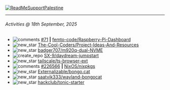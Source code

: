 [![ReadMeSupportPalestine](https://github.com/Safouene1/support-palestine-banner/blob/master/banner-support.svg)](https://github.com/Safouene1/support-palestine-banner)

---

<!--RECENT_ACTIVITY:last_update-->
###### Activities @ 18th September, 2025
<!--RECENT_ACTIVITY:last_update_end-->

<!--RECENT_ACTIVITY:start-->
- ![comments](https://cdn.jsdelivr.net/gh/Readme-Workflows/Readme-Icons@main/icons/octicons/Comment.svg) [#71](https://github.com/femto-code/Raspberry-Pi-Dashboard/issues/71#issuecomment-3300607306) **|** [femto-code/Raspberry-Pi-Dashboard](https://github.com/femto-code/Raspberry-Pi-Dashboard)<br>
- ![new_star](https://cdn.jsdelivr.net/gh/Readme-Workflows/Readme-Icons@main/icons/octicons/StarredRepositoryYellow.svg) [The-Cool-Coders/Project-Ideas-And-Resources](https://github.com/The-Cool-Coders/Project-Ideas-And-Resources)<br>
- ![new_star](https://cdn.jsdelivr.net/gh/Readme-Workflows/Readme-Icons@main/icons/octicons/StarredRepositoryYellow.svg) [badger707/m920q-dual-NVME](https://github.com/badger707/m920q-dual-NVME)<br>
- ![create_repo](https://cdn.jsdelivr.net/gh/Readme-Workflows/Readme-Icons@main/icons/octicons/Repository.svg) [SX-9/daydream-jumpstart](https://github.com/SX-9/daydream-jumpstart)<br>
- ![new_star](https://cdn.jsdelivr.net/gh/Readme-Workflows/Readme-Icons@main/icons/octicons/StarredRepositoryYellow.svg) [tailscale/ts-browser-ext](https://github.com/tailscale/ts-browser-ext)<br>
- ![comments](https://cdn.jsdelivr.net/gh/Readme-Workflows/Readme-Icons@main/icons/octicons/Comment.svg) [#226566](https://github.com/NixOS/nixpkgs/issues/226566#issuecomment-3237163996) **|** [NixOS/nixpkgs](https://github.com/NixOS/nixpkgs)<br>
- ![new_star](https://cdn.jsdelivr.net/gh/Readme-Workflows/Readme-Icons@main/icons/octicons/StarredRepositoryYellow.svg) [Externalizable/bongo.cat](https://github.com/Externalizable/bongo.cat)<br>
- ![new_star](https://cdn.jsdelivr.net/gh/Readme-Workflows/Readme-Icons@main/icons/octicons/StarredRepositoryYellow.svg) [saatvik333/wayland-bongocat](https://github.com/saatvik333/wayland-bongocat)<br>
- ![new_star](https://cdn.jsdelivr.net/gh/Readme-Workflows/Readme-Icons@main/icons/octicons/StarredRepositoryYellow.svg) [hackclub/tonic-starter](https://github.com/hackclub/tonic-starter)<br>
<!--RECENT_ACTIVITY:end-->

